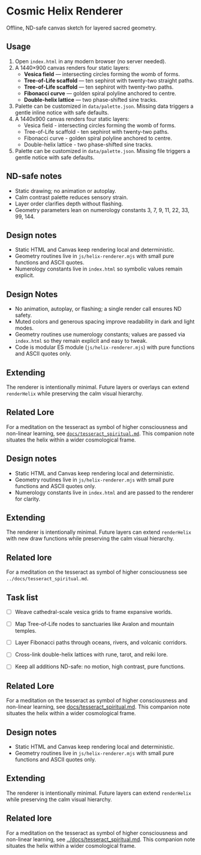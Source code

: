 # Cosmic Helix Renderer

Offline, ND-safe canvas sketch for layered sacred geometry.

## Usage
1. Open `index.html` in any modern browser (no server needed).
2. A 1440×900 canvas renders four static layers:
   - **Vesica field** — intersecting circles forming the womb of forms.
   - **Tree-of-Life scaffold** — ten sephirot with twenty-two straight paths.
   - **Tree-of-Life scaffold** — ten sephirot with twenty-two paths.
   - **Fibonacci curve** — golden spiral polyline anchored to centre.
   - **Double-helix lattice** — two phase-shifted sine tracks.
3. Palette can be customized in `data/palette.json`. Missing data triggers a gentle inline notice with safe defaults.
2. A 1440x900 canvas renders four static layers:
   - Vesica field - intersecting circles forming the womb of forms.
   - Tree-of-Life scaffold - ten sephirot with twenty-two paths.
   - Fibonacci curve - golden spiral polyline anchored to centre.
   - Double-helix lattice - two phase-shifted sine tracks.
3. Palette can be customized in `data/palette.json`. Missing file triggers a gentle notice with safe defaults.

## ND-safe notes
- Static drawing; no animation or autoplay.
- Calm contrast palette reduces sensory strain.
- Layer order clarifies depth without flashing.
- Geometry parameters lean on numerology constants 3, 7, 9, 11, 22, 33, 99, 144.

## Design notes
- Static HTML and Canvas keep rendering local and deterministic.
- Geometry routines live in `js/helix-renderer.mjs` with small pure functions and ASCII quotes.
- Numerology constants live in `index.html` so symbolic values remain explicit.
## Design Notes
- No animation, autoplay, or flashing; a single render call ensures ND safety.
- Muted colors and generous spacing improve readability in dark and light modes.
- Geometry routines use numerology constants; values are passed via `index.html` so they remain explicit and easy to tweak.
- Code is modular ES module (`js/helix-renderer.mjs`) with pure functions and ASCII quotes only.

## Extending
The renderer is intentionally minimal. Future layers or overlays can extend `renderHelix` while preserving the calm visual hierarchy.

## Related Lore
For a meditation on the tesseract as symbol of higher consciousness and non-linear learning, see [`docs/tesseract_spiritual.md`](../docs/tesseract_spiritual.md). This companion note situates the helix within a wider cosmological frame.
## Design notes
- Static HTML and Canvas keep rendering local and deterministic.
- Geometry routines live in `js/helix-renderer.mjs` with small pure functions and ASCII quotes only.
- Numerology constants live in `index.html` and are passed to the renderer for clarity.

## Extending
The renderer is intentionally minimal. Future layers can extend `renderHelix` with new draw functions while preserving the calm visual hierarchy.
## Related lore
For a meditation on the tesseract as symbol of higher consciousness see `../docs/tesseract_spiritual.md`.

## Task list
- [ ] Weave cathedral-scale vesica grids to frame expansive worlds.
- [ ] Map Tree-of-Life nodes to sanctuaries like Avalon and mountain temples.
- [ ] Layer Fibonacci paths through oceans, rivers, and volcanic corridors.
- [ ] Cross-link double-helix lattices with rune, tarot, and reiki lore.
- [ ] Keep all additions ND-safe: no motion, high contrast, pure functions.


## Related Lore
For a meditation on the tesseract as symbol of higher consciousness and non-linear learning, see [docs/tesseract_spiritual.md](./docs/tesseract_spiritual.md). This companion note situates the helix within a wider cosmological frame.


## Design notes
- Static HTML and Canvas keep rendering local and deterministic.
- Geometry routines live in `js/helix-renderer.mjs` with small pure functions and ASCII quotes only.

## Extending
The renderer is intentionally minimal. Future layers can extend `renderHelix` while preserving the calm visual hierarchy.
## Related lore
For a meditation on the tesseract as symbol of higher consciousness and non-linear learning, see [../docs/tesseract_spiritual.md](../docs/tesseract_spiritual.md). This companion note situates the helix within a wider cosmological frame.


